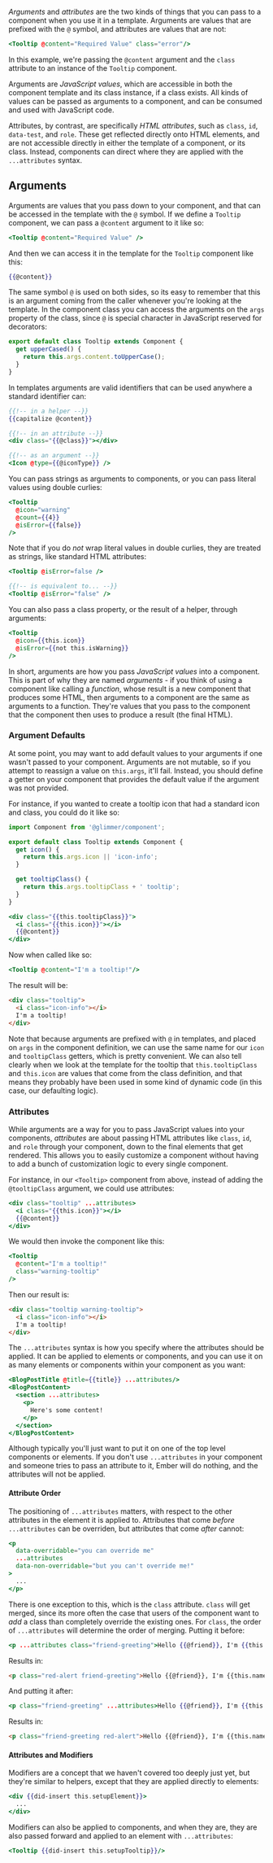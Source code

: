_Arguments_ and _attributes_ are the two kinds of things that you can pass to a
component when you use it in a template. Arguments are values that are prefixed
with the `@` symbol, and attributes are values that are not:

```handlebars
<Tooltip @content="Required Value" class="error"/>
```

In this example, we're passing the `@content` argument and the `class` attribute
to an instance of the `Tooltip` component.

Arguments are _JavaScript values_, which are accessible in both the component
template and its class instance, if a class exists. All kinds of values can be
passed as arguments to a component, and can be consumed and used with JavaScript
code.

Attributes, by contrast, are specifically _HTML attributes_, such as `class`,
`id`, `data-test`, and `role`. These get reflected directly onto HTML elements,
and are not accessible directly in either the template of a component, or its
class. Instead, components can direct where they are applied with the
`...attributes` syntax.

## Arguments

Arguments are values that you pass down to your component, and that can be
accessed in the template with the `@` symbol. If we define a `Tooltip`
component, we can pass a `@content` argument to it like so:

```handlebars
<Tooltip @content="Required Value" />
```

And then we can access it in the template for the `Tooltip` component like this:

```handlebars {data-filename=app/templates/components/tooltip.hbs}
{{@content}}
```

The same symbol `@` is used on both sides, so its easy to remember that this is
an argument coming from the caller whenever you're looking at the template. In
the component class you can access the arguments on the `args` property of the
class, since `@` is special character in JavaScript reserved for decorators:

```js {data-filename=app/components/tooltip.js}
export default class Tooltip extends Component {
  get upperCased() {
    return this.args.content.toUpperCase();
  }
}
```

In templates arguments are valid identifiers that can be used anywhere a
standard identifier can:

```handlebars
{{!-- in a helper --}}
{{capitalize @content}}

{{!-- in an attribute --}}
<div class="{{@class}}"></div>

{{!-- as an argument --}}
<Icon @type={{@iconType}} />
```

You can pass strings as arguments to components, or you can pass literal values
using double curlies:

```handlebars
<Tooltip
  @icon="warning"
  @count={{4}}
  @isError={{false}}
/>
```

Note that if you do _not_ wrap literal values in double curlies, they are
treated as strings, like standard HTML attributes:

```handlebars
<Tooltip @isError=false />

{{!-- is equivalent to... --}}
<Tooltip @isError="false" />
```

You can also pass a class property, or the result of a helper, through
arguments:

```handlebars
<Tooltip
  @icon={{this.icon}}
  @isError={{not this.isWarning}}
/>
```

In short, arguments are how you pass _JavaScript values_ into a component. This
is part of why they are named _arguments_ - if you think of using a component
like calling a _function_, whose result is a new component that produces some
HTML, then arguments to a component are the same as arguments to a function.
They're values that you pass to the component that the component then uses to
produce a result (the final HTML).

### Argument Defaults

At some point, you may want to add default values to your arguments if one
wasn't passed to your component. Arguments are not mutable, so if you attempt to
reassign a value on `this.args`, it'll fail. Instead, you should define a getter
on your component that provides the default value if the argument was not
provided.

For instance, if you wanted to create a tooltip icon that had a standard icon
and class, you could do it like so:

```javascript {data-filename=app/components/tooltip.js}
import Component from '@glimmer/component';

export default class Tooltip extends Component {
  get icon() {
    return this.args.icon || 'icon-info';
  }

  get tooltipClass() {
    return this.args.tooltipClass + ' tooltip';
  }
}
```

```handlebars {data-filename=app/templates/components/tooltip.hbs}
<div class="{{this.tooltipClass}}">
  <i class="{{this.icon}}"></i>
  {{@content}}
</div>
```

Now when called like so:

```handlebars
<Tooltip @content="I'm a tooltip!"/>
```

The result will be:

```html
<div class="tooltip">
  <i class="icon-info"></i>
  I'm a tooltip!
</div>
```

Note that because arguments are prefixed with `@` in templates, and placed on
`args` in the component definition, we can use the same name for our `icon` and
`tooltipClass` getters, which is pretty convenient. We can also tell clearly
when we look at the template for the tooltip that `this.tooltipClass` and
`this.icon` are values that come from the class definition, and that means they
probably have been used in some kind of dynamic code (in this case, our
defaulting logic).

### Attributes

While arguments are a way for you to pass JavaScript values into your
components, _attributes_ are about passing HTML attributes like `class`, `id`,
and `role` through your component, down to the final elements that get rendered.
This allows you to easily customize a component without having to add a bunch of
customization logic to every single component.

For instance, in our `<Tooltip>` component from above, instead of adding the
`@tooltipClass` argument, we could use attributes:

```handlebars {data-filename=app/templates/components/tooltip.hbs}
<div class="tooltip" ...attributes>
  <i class="{{this.icon}}"></i>
  {{@content}}
</div>
```

We would then invoke the component like this:

```handlebars
<Tooltip
  @content="I'm a tooltip!"
  class="warning-tooltip"
/>
```

Then our result is:

```html
<div class="tooltip warning-tooltip">
  <i class="icon-info"></i>
  I'm a tooltip!
</div>
```

The `...attributes` syntax is how you specify where the attributes should be
applied. It can be applied to elements or components, and you can use it on as
many elements or components within your component as you want:

```handlebars
<BlogPostTitle @title={{title}} ...attributes/>
<BlogPostContent>
  <section ...attributes>
    <p>
      Here's some content!
    </p>
  </section>
</BlogPostContent>
```

Although typically you'll just want to put it on one of the top level components
or elements. If you don't use `...attributes` in your component and someone
tries to pass an attribute to it, Ember will do nothing, and the attributes will
not be applied.

#### Attribute Order

The positioning of `...attributes` matters, with respect to the other attributes
in the element it is applied to. Attributes that come _before_ `...attributes`
can be overriden, but attributes that come _after_ cannot:

```handlebars
<p
  data-overridable="you can override me"
  ...attributes
  data-non-overridable="but you can't override me!"
>
  ...
</p>
```

There is one exception to this, which is the `class` attribute. `class` will get
merged, since its more often the case that users of the component want to _add_
a class than completely override the existing ones. For `class`, the order of
`...attributes` will determine the order of merging. Putting it before:

```handlebars
<p ...attributes class="friend-greeting">Hello {{@friend}}, I'm {{this.name}}!</p>
```

Results in:

```html
<p class="red-alert friend-greeting">Hello {{@friend}}, I'm {{this.name}}!</p>
```

And putting it after:

```handlebars
<p class="friend-greeting" ...attributes>Hello {{@friend}}, I'm {{this.name}}!</p>
```

Results in:

```html
<p class="friend-greeting red-alert">Hello {{@friend}}, I'm {{this.name}}!</p>
```

#### Attributes and Modifiers

Modifiers are a concept that we haven't covered too deeply just yet, but they're
similar to helpers, except that they are applied directly to elements:

```handlebars
<div {{did-insert this.setupElement}}>
  ...
</div>
```

Modifiers can also be applied to components, and when they are, they are also
passed forward and applied to an element with `...attributes`:

```handlebars
<Tooltip {{did-insert this.setupTooltip}}/>
```
